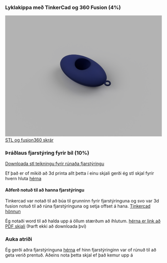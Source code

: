 ### Lyklakippa með TinkerCad og 360 Fusion  (4%)
![Mynd](https://github.com/sveinnoli/vesm2h21/blob/main/verkefni3/tutorial/keychain_render.png)
[STL og fusion360 skrár](https://github.com/sveinnoli/vesm2h21/tree/main/verkefni3/tutorial)


### Þráðlaus fjarstýring fyrir bíl (10%)
[Downloada stl teikningu fyrir rúnaða fjarstýringu](https://github.com/sveinnoli/vesm2h21/blob/main/verkefni3/Controller_design/Nintendo_controller_rounded_all.stl)

Ef það er of mikið að 3d printa allt þetta í einu skjali gerði ég stl skjal fyrir hvern hluta [hérna](https://github.com/sveinnoli/vesm2h21/tree/main/verkefni3/Controller_indivdual_design)

#### Aðferð notuð til að hanna fjarstýringu
Tinkercad var notað til að búa til grunninn fyrir fjarstýringuna og svo var 3d fusion notuð til að rúna fjarstýringuna og setja offset á hana. 
[Tinkercad hönnun](https://www.tinkercad.com/things/eyRiWvPn0Nr-controller)

Ég notaði word til að halda upp á öllum stærðum að íhlutum. [hérna er link að PDF skjali](https://studenttskoli-my.sharepoint.com/:b:/g/personal/sveinngu245_nemi_tskoli_is/ETWcXVZkmiNClhTpHQpd_bcBPj0C45_equHBs4iFq1Yixw?e=OgLpqf) (Þarft ekki að downloada því)


### Auka atriði
Ég gerði aðra fjarstýringuna [hérna]() ef hinn fjarstýringinn var of rúnuð til að geta verið prentuð. Aðeins nota þetta skjal ef það kemur upp á
